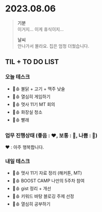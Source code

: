 # 2023.08.06

> **기분**  
> 이거지... 이게 휴식이지...
>
> **날씨**  
> 안나가서 몰라요. 집은 엄청 더웠습니다.

## TIL + TO DO LIST

### 오늘 테스크

- 🤍🩸 불닭 + 고기 + 맥주 낮술
- 🤍🩸 열심히 게임하기
- 🤍🩸 멋사 11기 MT 회의
- 🤍🩸 화장실 청소
- 🤍🩸 빨래

### 업무 진행상태 (좋음 : ❤️, 보통 : 🧡, 나쁨 : 💛)

❤️ : 아주 행복합니다.

### 내일 테스크

- 🤍🩸 멋사 11기 자료 정리 (해커톤, MT)
- 🤍🩸 BOOST CAMP 나만의 5주차 참여
- 🤍🩸 gist 정리 + 개선
- 🤍🩸 키워드 바탕 블로깅 주제 선정
- 🤍🩸 열심히 공부하기
